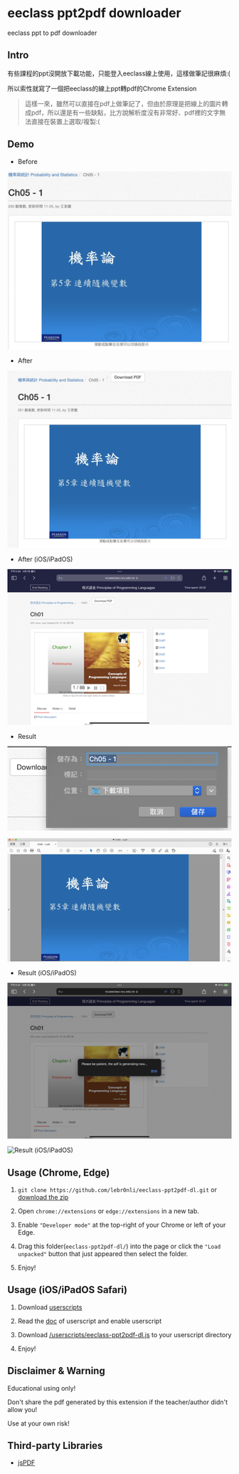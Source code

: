 # eeclass ppt2pdf downloader

eeclass ppt to pdf downloader

## Intro

有些課程的ppt沒開放下載功能，只能登入eeclass線上使用，這樣做筆記很麻煩:(

所以索性就寫了一個把eeclass的線上ppt轉pdf的Chrome Extension

> 這樣一來，雖然可以直接在pdf上做筆記了，但由於原理是把線上的圖片轉成pdf，所以還是有一些缺點，比方說解析度沒有非常好、pdf裡的文字無法直接在裝置上選取/複製:(

## Demo

- Before

![Before](/demo/Before.png)

- After

![After](/demo/After1.png)

- After (iOS/iPadOS)

![After (iOS/iPadOS)](/demo/After2.png)

- Result

![Result](/demo/Result1.png)

![Result](/demo/Result2.png)

- Result (iOS/iPadOS)

![Result (iOS/iPadOS)](/demo/Result3.png)

![Result (iOS/iPadOS)](/demo/Result4.png)

## Usage (Chrome, Edge)

1. `git clone https://github.com/lebr0nli/eeclass-ppt2pdf-dl.git` or [download the zip](https://github.com/lebr0nli/eeclass-ppt2pdf-dl/archive/refs/heads/main.zip)

2. Open `chrome://extensions` or `edge://extensions` in a new tab.

3. Enable `"Developer mode"` at the top-right of your Chrome or left of your Edge.

4. Drag this folder(`eeclass-ppt2pdf-dl/`) into the page or click the `"Load unpacked"` button that just appeared then select the folder.

5. Enjoy!

## Usage (iOS/iPadOS Safari)

1. Download [userscripts](https://apps.apple.com/us/app/userscripts/id1463298887)

2. Read the [doc](https://github.com/quoid/userscripts#userscripts-safari) of userscript and enable userscript

3. Download [/userscripts/eeclass-ppt2pdf-dl.js](https://raw.githubusercontent.com/lebr0nli/eeclass-ppt2pdf-dl/main/userscripts/eeclass-ppt2pdf-dl.js) to your userscript directory

4. Enjoy!

## Disclaimer & Warning

Educational using only!

Don't share the pdf generated by this extension if the teacher/author didn't allow you!

Use at your own risk!

## Third-party Libraries

- [jsPDF](https://github.com/parallax/jsPDF)

